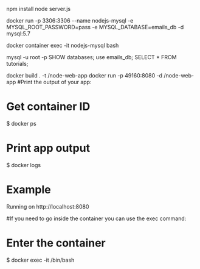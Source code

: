 npm install
node server.js


docker run -p 3306:3306 --name nodejs-mysql -e MYSQL_ROOT_PASSWORD=pass -e MYSQL_DATABASE=emails_db -d mysql:5.7

docker container exec -it nodejs-mysql bash

mysql -u root -p
SHOW databases;
use emails_db;
SELECT * FROM tutorials;



docker build . -t <your username>/node-web-app
docker run -p 49160:8080 -d <your username>/node-web-app
#Print the output of your app:

# Get container ID
$ docker ps

# Print app output
$ docker logs <container id>

# Example
Running on http://localhost:8080

#If you need to go inside the container you can use the exec command:
# Enter the container
$ docker exec -it <container id> /bin/bash

